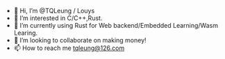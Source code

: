 - 👋 Hi, I’m @TQLeung / Louys
- 👀 I’m interested in C/C++,Rust.
- 🌱 I’m currently using Rust for Web backend/Embedded Learning/Wasm Learing.
- 💞️ I’m looking to collaborate on making money!
- 📫 How to reach me tqleung@126.com

<!---
TQLeung/TQLeung is a ✨ special ✨ repository because its `README.md` (this file) appears on your GitHub profile.
You can click the Preview link to take a look at your changes.
--->
